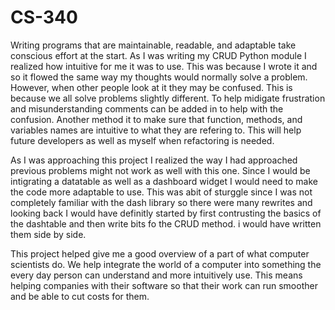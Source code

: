 # CS-340

Writing programs that are maintainable, readable, and adaptable take conscious effort at the start. As I was writing my CRUD Python module I realized how intuitive for me it was to use. This was because I wrote it and so it flowed the same way my thoughts would normally solve a problem. However, when other people look at it they may be confused. This is because we all solve problems slightly different. To help midigate frustration and misunderstanding comments can be added in to help with the confusion. Another method it to make sure that function, methods, and variables names are intuitive to what they are refering to. This will help future developers as well as myself when refactoring is needed.

As I was approaching this project I realized the way I had approached previous problems might not work as well with this one. Since I would be intigrating a datatable as well as a dashboard widget I would need to make the code more adaptable to use. This was abit of sturggle since I was not completely familiar with the dash library so there were many rewrites and looking back I would have definitly started by first contrusting the basics of the dashtable and then write bits fo the CRUD method. i would have written them side by side.

This project helped give me a good overview of a part of what computer scientists do. We help integrate the world of a computer into something the every day person can understand and more intuitively use. This means helping companies with their software so that their work can run smoother and be able to cut costs for them.
